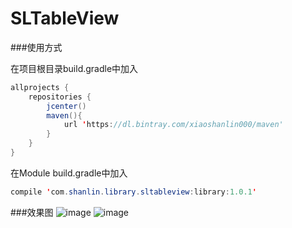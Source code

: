 # SLTableView

###使用方式

在项目根目录build.gradle中加入

```Java
allprojects {
    repositories {
        jcenter()
        maven(){
            url 'https://dl.bintray.com/xiaoshanlin000/maven'
        }
    }
}
```
在Module build.gradle中加入
```Java
compile 'com.shanlin.library.sltableview:library:1.0.1'
```

###效果图
![image](https://github.com/xiaoshanlin000/SLTableView/raw/master/screen/1.jpg)
![image](https://github.com/xiaoshanlin000/SLTableView/raw/master/screen/2.jpg)